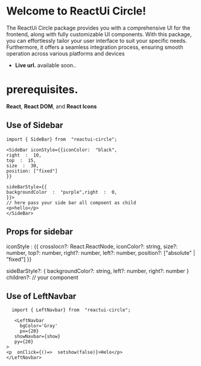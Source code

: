 ﻿
# Welcome to ReactUi Circle!

The ReactUi Circle package provides you with a comprehensive UI for the frontend, along with fully customizable UI components.
With this package, you can effortlessly tailor your user interface to suit your specific needs.
Furthermore, it offers a seamless integration process, ensuring smooth operation across various platforms and devices

- **Live url.**
     available soon..


# prerequisites.

**React**, **React DOM**, and **React Icons**





## Use of Sidebar 

    import { SideBar} from  "reactui-circle";
    
    <SideBar iconStyle={{iconColor:  "black",
    right  :  10,
    top  :  15,
    size  :  30,
    position: ["fixed"]
    }}
    
    sideBarStyle={{
    backgroundColor  :  "purple",right  :  0,
    }}>
    // here pass your side bar all compoent as child
    <p>hello</p>
    </SideBar>

















## Props for sidebar


   iconStyle : {{
   crossIocn?:  React.ReactNode,
    iconColor?:  string,
    size?:  number,
    top?:  number,
    right?:  number,
    left?:  number,
    position?: ["absolute"  |  "fixed"]
    }}
    
   sideBarStyle?: {
backgroundColor?:  string,
left?:  number,
right?:  number
}
children?:  // your component

## Use of LeftNavbar

  

      import { LeftNavbar} from  "reactui-circle";
        
       <LeftNavbar
         bgColor='Gray'
         px={20}
       showNavbar={show}
       py={20}
    >
    <p  onClick={()=>  setshow(false)}>Helo</p>
    </LeftNavbar>

















